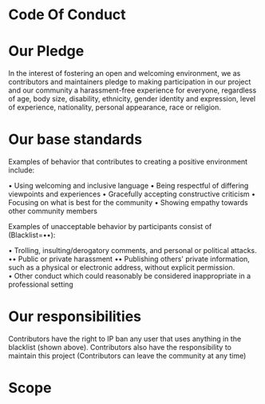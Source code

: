 # Code Of Conduct

# Our Pledge
In the interest of fostering an open and welcoming environment, we as contributors and maintainers pledge to making participation in our project and our community a harassment-free experience for everyone, regardless of age, body size, disability, ethnicity, gender identity and expression, level of experience, nationality, personal appearance, race or religion.

# Our base standards
Examples of behavior that contributes to creating a positive environment include:

• Using welcoming and inclusive language
• Being respectful of differing viewpoints and experiences
• Gracefully accepting constructive criticism
• Focusing on what is best for the community
• Showing empathy towards other community members

Examples of unacceptable behavior by participants consist of (Blacklist=••):

• Trolling, insulting/derogatory comments, and personal or political attacks.
•• Public or private harassment
•• Publishing others' private information, such as a physical or electronic address, without explicit permission.
• Other conduct which could reasonably be considered inappropriate in a professional setting

# Our responsibilities
Contributors have the right to IP ban any user that uses anything in the blacklist (shown above).
Contributors also have the responsibility to maintain this project (Contributors can leave the community at any time)

# Scope
